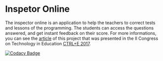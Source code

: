 # Inspetor Online
The inspector online is an application to help the teachers to correct tests and lessons of the programming. The students can access the questions answered, and get instant feedback on their score. For more informations, you can see the [article](http://ceur-ws.org/Vol-1877/CtrlE2017_MOA_08_120.pdf) of this project that was presented in the II Congress on Technology in Education [CTRL+E 2017](https://ctrle2017.dcx.ufpb.br/).

[![Codacy Badge](https://api.codacy.com/project/badge/Grade/1d25afec6be94e0296cc594ebca853c0)](https://www.codacy.com/app/Potigol/Scala_AlunoProfessor_Simple?utm_source=github.com&amp;utm_medium=referral&amp;utm_content=leisiamedeiros/Scala_AlunoProfessor_Simple&amp;utm_campaign=Badge_Grade)
